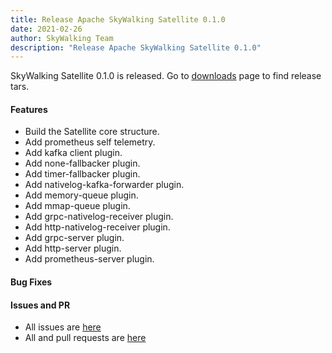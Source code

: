 ```yaml
---
title: Release Apache SkyWalking Satellite 0.1.0
date: 2021-02-26
author: SkyWalking Team
description: "Release Apache SkyWalking Satellite 0.1.0"
---
```


SkyWalking Satellite 0.1.0 is released. Go to [downloads](https://skywalking.apache.org/downloads) page to find release tars.

#### Features

- Build the Satellite core structure.
- Add prometheus self telemetry.
- Add kafka client plugin.
- Add none-fallbacker plugin.
- Add timer-fallbacker plugin.
- Add nativelog-kafka-forwarder plugin.
- Add memory-queue plugin.
- Add mmap-queue plugin.
- Add grpc-nativelog-receiver plugin.
- Add http-nativelog-receiver plugin.
- Add grpc-server plugin.
- Add http-server plugin.
- Add prometheus-server plugin.

#### Bug Fixes

#### Issues and PR

- All issues are [here](https://github.com/apache/skywalking/milestone/64?closed=1)
- All and pull requests are [here](https://github.com/apache/skywalking-satellite/pulls?q=is%3Aopen+is%3Apr+milestone%3A0.1.0)
